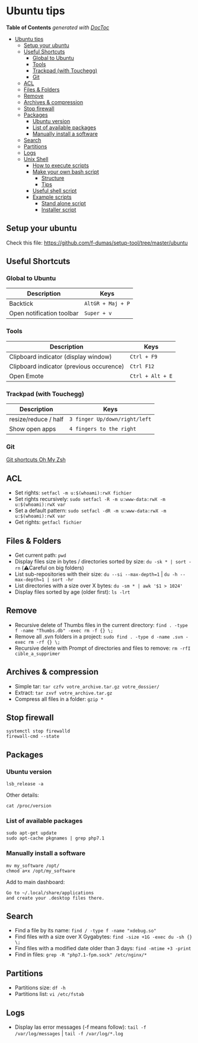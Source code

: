 # Ubuntu tips

<!-- START doctoc generated TOC please keep comment here to allow auto update -->
<!-- DON'T EDIT THIS SECTION, INSTEAD RE-RUN doctoc TO UPDATE -->
**Table of Contents**  *generated with [DocToc](https://github.com/thlorenz/doctoc)*

- [Ubuntu tips](#ubuntu-tips)
  - [Setup your ubuntu](#setup-your-ubuntu)
  - [Useful Shortcuts](#useful-shortcuts)
    - [Global to Ubuntu](#global-to-ubuntu)
    - [Tools](#tools)
    - [Trackpad (with Touchegg)](#trackpad-with-touchegg)
    - [Git](#git)
  - [ACL](#acl)
  - [Files & Folders](#files--folders)
  - [Remove](#remove)
  - [Archives & compression](#archives--compression)
  - [Stop firewall](#stop-firewall)
  - [Packages](#packages)
    - [Ubuntu version](#ubuntu-version)
    - [List of available packages](#list-of-available-packages)
    - [Manually install a software](#manually-install-a-software)
  - [Search](#search)
  - [Partitions](#partitions)
  - [Logs](#logs)
  - [Unix Shell](#unix-shell)
    - [How to execute scripts](#how-to-execute-scripts)
    - [Make your own bash script](#make-your-own-bash-script)
      - [Structure](#structure)
      - [Tips](#tips)
    - [Useful shell script](#useful-shell-script)
    - [Example scripts](#example-scripts)
      - [Stand alone script](#stand-alone-script)
      - [Installer script](#installer-script)

<!-- END doctoc generated TOC please keep comment here to allow auto update -->


## Setup your ubuntu

Check this file: https://github.com/f-dumas/setup-tool/tree/master/ubuntu

## Useful Shortcuts

### Global to Ubuntu

| Description | Keys |
| -- | -- |
Backtick | `AltGR + Maj + P`
Open notification toolbar | `Super + v`

### Tools

| Description | Keys |
| -- | -- |
Clipboard indicator (display window) | `Ctrl + F9`
Clipboard indicator (previous occurence) | `Ctrl F12`
Open Emote | `Ctrl + Alt + E`

### Trackpad (with Touchegg)

| Description | Keys |
| -- | -- |
resize/reduce / half | `3 finger Up/down/right/left`
Show open apps | `4 fingers to the right`

### Git

[Git shortcuts Oh My Zsh](https://kapeli.com/cheat_sheets/Oh-My-Zsh_Git.docset/Contents/Resources/Documents/index)


## ACL

- Set rights: `setfacl -m u:$(whoami):rwX fichier`
- Set rights recursively: `sudo setfacl -R -m u:www-data:rwX -m u:$(whoami):rwX var`
- Set a default pattern: `sudo setfacl -dR -m u:www-data:rwX -m u:$(whoami):rwX var`
- Get rights: `getfacl fichier`

## Files & Folders

- Get current path: `pwd`
- Display files size in bytes / directories sorted by size: `du -sk * | sort -rn` (⚠️Careful on big folders)  
- List sub-repositories with their size: `du --si --max-depth=1` | `du -h --max-depth=1 | sort -hr`
- List directories with a size over X bytes: `du -sm * | awk '$1 > 1024'`
- Display files sorted by age (older first): `ls -lrt`

## Remove

- Recursive delete of Thumbs files in the current directory: `find . -type f -name "Thumbs.db" -exec rm -f {} \;`
- Remove all .svn folders in a project: `sudo find . -type d -name .svn -exec rm -rf {} \;`
- Recursive delete with Prompt of directories and files to remove: `rm -rfI cible_a_supprimer`

## Archives & compression

- Simple tar: `tar czfv votre_archive.tar.gz votre_dossier/`
- Extract: `tar zxvf votre_archive.tar.gz`
- Compress all files in a folder: `gzip *`

## Stop firewall

```
systemctl stop firewalld
firewall-cmd --state
```

## Packages

### Ubuntu version
```
lsb_release -a
```

Other details:

```
cat /proc/version
```

### List of available packages

```
sudo apt-get update
sudo apt-cache pkgnames | grep php7.1
```

### Manually install a software

```
mv my_software /opt/
chmod a+x /opt/my_software
```

Add to main dashboard:
```
Go to ~/.local/share/applications 
and create your .desktop files there.
```

## Search

- Find a file by its name: `find / -type f -name "xdebug.so"`
- Find files with a size over X Gygabytes: `find -size +1G -exec du -sh {} \;`
- Find files with a modified date older than 3 days: `find -mtime +3 -print`
- Find in files: `grep -R "php7.1-fpm.sock" /etc/nginx/*`

## Partitions

- Partitions size: `df -h`
- Partitions list: `vi /etc/fstab`

## Logs

- Display las error messages (-f means follow): `tail -f /var/log/messages` | `tail -f /var/log/*.log`
